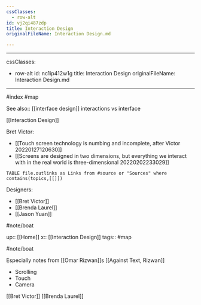 ```yaml
---
cssClasses:
  - row-alt
id: vj2qi487zdp
title: Interaction Design
originalFileName: Interaction Design.md

---
```


---
cssClasses:
  - row-alt
id: nc1ip412w1g
title: Interaction Design
originalFileName: Interaction Design.md

---

#index
#map

See also:: [[interface design]]
interactions vs interface

[[Interaction Design]]

Bret Victor:

* [[Touch screen technology is numbing and incomplete, after Victor 20220127120630]]
* [[Screens are designed in two dimensions, but everything we interact with in the real world is three-dimensional 20220202233029]]

```dataview
TABLE file.outlinks as Links from #source or "Sources" where contains(topics,[[]])
```

Designers:

* [[Bret Victor]]
* [[Brenda Laurel]]
* [[Jason Yuan]]

#note/boat

up:: [[Home]]
x:: [[Interaction Design]]
tags:: #map

#note/boat

Especially notes from [[Omar Rizwan]]s [[Against Text, Rizwan]]

* Scrolling
* Touch
* Camera

[[Bret Victor]]
[[Brenda Laurel]]
